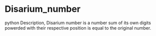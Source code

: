 # Disarium_number
python Description,
Disarium number is a number sum of its own digits powerded with their respective position is equal to the original number.

